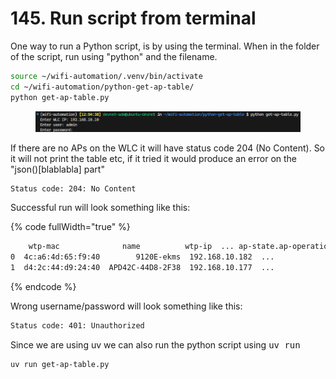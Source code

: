 # 145. Run script from terminal

One way to run a Python script, is by using the terminal. When in the folder of the script, run using "python" and the filename.

```bash
source ~/wifi-automation/.venv/bin/activate
cd ~/wifi-automation/python-get-ap-table/
python get-ap-table.py
```

<div data-full-width="true"><figure><img src="../../.gitbook/assets/image (10).png" alt=""><figcaption></figcaption></figure></div>

If there are no APs on the WLC it will have status code 204 (No Content). So it will not print the table etc, if it tried it would produce an error on the "json()\[blablabla] part"

```bash
Status code: 204: No Content
```

Successful run will look something like this:

{% code fullWidth="true" %}
```bash
 	wtp-mac              name          wtp-ip  ... ap-state.ap-operation-state     ap-time-info.boot-time            ap-time-info.join-time
0  4c:a6:4d:65:f9:40        9120E-ekms  192.168.10.182  ...                  registered  2024-07-25T00:28:12+00:00  2024-07-25T00:30:04.335182+00:00
1  d4:2c:44:d9:24:40  APD42C-44D8-2F38  192.168.10.177  ...                  registered  2024-07-31T19:22:07+00:00  2024-07-31T19:23:42.643078+00:00

```
{% endcode %}

Wrong username/password will look something like this:

```bash
Status code: 401: Unauthorized
```

Since we are using uv we can also run the python script using <kbd>uv run</kbd>

```bash
uv run get-ap-table.py
```
